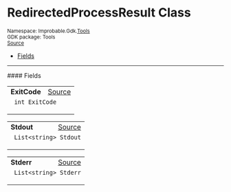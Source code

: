 
# RedirectedProcessResult Class
<sup>
Namespace: Improbable.Gdk.<a href="{{urlRoot}}/api/tools-index">Tools</a><br/>
GDK package: Tools<br/>
<a href="https://www.github.com/spatialos/gdk-for-unity/blob/6689e30/workers/unity/Packages/io.improbable.gdk.tools/RedirectedProcess.cs/#L12">Source</a>
<style>
a code {
                    padding: 0em 0.25em!important;
}
code {
                    background-color: #ffffff!important;
}
</style>
</sup>
<nav id="pageToc" class="page-toc"><ul><li><a href="#fields">Fields</a>
</ul></nav>








</p>
<hr style="width:100%; border-top-color:#d8d8d8" />
#### Fields


</p>




<table width="100%">
    <tr>
        <td style="border-right:none"><b>ExitCode</b></td>
        <td style="border-left:none; text-align:right"><a href="https://www.github.com/spatialos/gdk-for-unity/blob/6689e30/workers/unity/Packages/io.improbable.gdk.tools/RedirectedProcess.cs/#L14">Source</a></td>
    </tr>
    <tr>
        <td colspan="2">
<code> int ExitCode</code></p>


</td>
    </tr>
</table>


<table width="100%">
    <tr>
        <td style="border-right:none"><b>Stdout</b></td>
        <td style="border-left:none; text-align:right"><a href="https://www.github.com/spatialos/gdk-for-unity/blob/6689e30/workers/unity/Packages/io.improbable.gdk.tools/RedirectedProcess.cs/#L15">Source</a></td>
    </tr>
    <tr>
        <td colspan="2">
<code> List&lt;string&gt; Stdout</code></p>


</td>
    </tr>
</table>


<table width="100%">
    <tr>
        <td style="border-right:none"><b>Stderr</b></td>
        <td style="border-left:none; text-align:right"><a href="https://www.github.com/spatialos/gdk-for-unity/blob/6689e30/workers/unity/Packages/io.improbable.gdk.tools/RedirectedProcess.cs/#L16">Source</a></td>
    </tr>
    <tr>
        <td colspan="2">
<code> List&lt;string&gt; Stderr</code></p>


</td>
    </tr>
</table>










